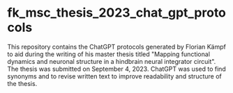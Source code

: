 # fk_msc_thesis_2023_chat_gpt_protocols
This repository contains the ChatGPT protocols generated by Florian Kämpf to aid during the writing of his master thesis titled "Mapping functional dynamics and neuronal structure in a hindbrain neural integrator circuit". The thesis was submitted on September 4, 2023. ChatGPT was used to find synonyms and to revise written text to improve readability and structure of the thesis.
